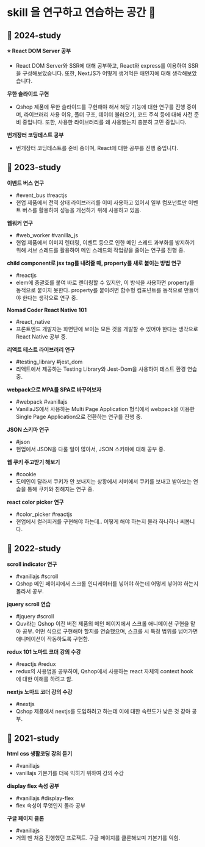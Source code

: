 # skill 을 연구하고 연습하는 공간 🙌

## 🧪 2024-study

**⭐ React DOM Server 공부**
- React DOM Server와 SSR에 대해 공부하고, React와 express를 이용하여 SSR을 구성해보았습니다. 또한, NextJS가 어떻게 생겨먹은 애인지에 대해 생각해보았습니다.

**무한 슬라이드 구현**
- Qshop 제품에 무한 슬라이드를 구현해야 해서 해당 기능에 대한 연구를 진행 중이며, 라이브러리 사용 이유, 폴더 구조, 데이터 불러오기, 코드 주석 등에 대해 사전 준비 중입니다. 또한, 사용한 라이브러리를 왜 사용했는지 충분히 고민 중입니다.

**번개장터 코딩테스트 공부**
- 번개장터 코딩테스트를 준비 중이며, React에 대한 공부를 진행 중입니다.

## 🧪 2023-study

**이벤트 버스 연구**
- #event_bus #reactjs
- 현업 제품에서 전역 상태 라이브러리를 이미 사용하고 있어서 일부 컴포넌트만 이벤트 버스를 활용하여 성능을 개선하기 위해 사용하고 있음.

**웹워커 연구**
- #web_worker #vanilla_js
- 현업 제품에서 이미지 렌더링, 이벤트 등으로 인한 메인 스레드 과부화를 방지하기 위해 서브 스레드를 활용하여 메인 스레드의 작업량을 줄이는 연구를 진행 중.

**child component로 jsx tag를 내려줄 때, property를 새로 붙이는 방법 연구**
- #reactjs
- elem에 중괄호를 붙여 바로 렌더링할 수 있지만, 이 방식을 사용하면 property를 동적으로 붙이지 못한다. property를 붙이려면 함수형 컴포넌트를 동적으로 만들어야 한다는 생각으로 연구 중.

**Nomad Coder React Native 101**
- #react_native
- 프론트엔드 개발자는 화면단에 보이는 모든 것을 개발할 수 있어야 한다는 생각으로 React Native 공부 중.

**리액트 테스트 라이브러리 연구**
- #testing_library #jest_dom
- 리액트에서 제공하는 Testing Library와 Jest-Dom을 사용하여 테스트 환경 연습 중.

**webpack으로 MPA를 SPA로 바꾸어보자**
- #webpack #vanillajs
- VanillaJS에서 사용하는 Multi Page Application 형식에서 webpack을 이용한 Single Page Application으로 전환하는 연구를 진행 중.

**JSON 스키마 연구**
- #json
- 현업에서 JSON을 다룰 일이 많아서, JSON 스키마에 대해 공부 중.

**웹 쿠키 주고받기 해보기**
- #cookie
- 도메인이 달라서 쿠키가 안 보내지는 상황에서 서버에서 쿠키를 보내고 받아보는 연습을 통해 쿠키와 친해지는 연구 중.

**react color picker 연구**
- #color_picker #reactjs
- 현업에서 컬러피커를 구현해야 하는데.. 어떻게 해야 하는지 몰라 하나하나 써봅니다.


## 🧪 2022-study

**scroll indicator 연구**
- #vanillajs #scroll
- Qshop 메인 페이지에서 스크롤 인디케이터를 넣어야 하는데 어떻게 넣어야 하는지 몰라서 공부.
  
**jquery scroll 연습**
- #jquery #scroll
- Quv라는 Qshop 이전 버전 제품의 메인 페이지에서 스크롤 애니메이션 구현을 맡아 공부. 어떤 식으로 구현해야 할지를 연습했으며, 스크롤 시 특정 범위를 넘어가면 애니메이션이 작동하도록 구현함.

**redux 101 노마드 코더 강의 수강**
- #reactjs #redux
- redux의 사용법을 공부하여, Qshop에서 사용하는 react 자체의 context hook 에 대한 이해를 하려고 함.

**nextjs 노마드 코더 강의 수강**
- #nextjs
- Qshop 제품에서 nextjs를 도입하려고 하는데 이에 대한 숙련도가 낮은 것 같아 공부.


## 🧪 2021-study

**html css 생활코딩 강의 듣기**
- #vanillajs
- vanillajs 기본기를 더욱 익히기 위하여 강의 수강

**display flex 속성 공부**
- #vanillajs #display-flex
- flex 속성이 무엇인지 몰라 공부

**구글 페이지 클론**
- #vanillajs
- 거의 맨 처음 진행했던 프로젝트. 구글 페이지를 클론해보며 기본기를 익힘.
